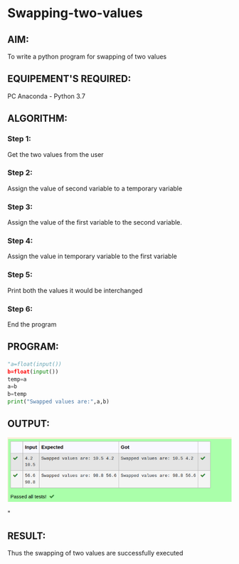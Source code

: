 # Swapping-two-values
## AIM:
To write a python program for swapping of two values
## EQUIPEMENT'S REQUIRED: 
PC
Anaconda - Python 3.7
## ALGORITHM: 
### Step 1:
Get the two values from the user
### Step 2: 
Assign the value of second variable to a temporary variable 
### Step 3: 
Assign the value of the first variable to the second variable.
### Step 4:  
Assign the value in temporary variable to the first variable
### Step 5: 
Print both the values it would be interchanged
### Step 6: 
End the program
## PROGRAM:
~~~py
"a=float(input())
b=float(input())
temp=a
a=b
b=temp
print("Swapped values are:",a,b)
~~~
## OUTPUT:
![SWAPPING TWO NO](/SWAPPING%20OF%20TWO%20VARIABLE.png)

"
## RESULT:
Thus the swapping of two values are successfully executed



